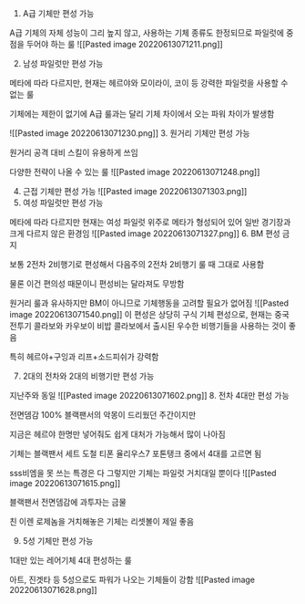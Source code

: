 1. A급 기체만 편성 가능

A급 기체의 자체 성능이 그리 높지 않고, 사용하는 기체 종류도 한정되므로 파일럿에 중점을 두어야 하는 룰
![[Pasted image 20220613071211.png]]

2. 남성 파일럿만 편성 가능

메타에 따라 다르지만, 현재는 헤르야와 모이라이, 코이 등 강력한 파일럿을 사용할 수 없는 룰

기체에는 제한이 없기에 A급 룰과는 달리 기체 차이에서 오는 파워 차이가 발생함

![[Pasted image 20220613071230.png]]
3. 원거리 기체만 편성 가능

원거리 공격 대비 스킬이 유용하게 쓰임

다양한 전략이 나올 수 있는 룰
![[Pasted image 20220613071248.png]]

4. 근접 기체만 편성 가능
![[Pasted image 20220613071303.png]]
5. 여성 파일럿만 편성 가능

메타에 따라 다르지만 현재는 여성 파일럿 위주로 메타가 형성되어 있어 일반 경기장과 크게 다르지 않은 환경임
![[Pasted image 20220613071327.png]]
6. BM 편성 금지

보통 2전차 2비행기로 편성해서 다음주의 2전차 2비행기 룰 때 그대로 사용함

물론 이건 편의성 때문이니 편성비는 달라져도 무방함

원거리 룰과 유사하지만 BM이 아니므로 기체행동을 고려할 필요가 없어짐
![[Pasted image 20220613071540.png]]
이 편성은 상당히 구식 기체 편성으로, 현재는 중국 전투기 콜라보와 카우보이 비밥 콜라보에서 출시된 우수한 비행기들을 사용하는 것이 좋음

특히 헤르야+구잉과 리프+소드피쉬가 강력함

  
  
  

7. 2대의 전차와 2대의 비행기만 편성 가능

지난주와 동일
![[Pasted image 20220613071602.png]]
8. 전차 4대만 편성 가능

전면뎀감 100% 블랙팬서의 악몽이 드리웠던 주간이지만

지금은 헤르야 한명만 넣어줘도 쉽게 대처가 가능해서 많이 나아짐

기체는 블랙팬서 세트 도철 티폰 율리우스7 포톤탱크 중에서 4대를 고르면 됨

sss비엠을 못 쓰는 특경은 다 그렇지만 기체는 파일럿 거치대일 뿐이다
![[Pasted image 20220613071615.png]]

블랙팬서 전면뎀감에 과투자는 금물

친 이렌 로제놈을 거치해놓은 기체는 리셋볼이 제일 좋음

  
  
  

9. 5성 기체만 편성 가능

1대만 있는 레어기체 4대 편성하는 룰

아트, 진겟타 등 5성으로도 파워가 나오는 기체들이 강함
![[Pasted image 20220613071628.png]]